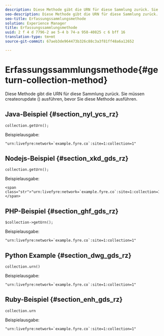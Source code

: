 ```yaml
---
description: Diese Methode gibt die URN für diese Sammlung zurück. Sie müssen createorupdate () ausführen, bevor Sie diese Methode ausführen.
seo-description: Diese Methode gibt die URN für diese Sammlung zurück. Sie müssen createorupdate () ausführen, bevor Sie diese Methode ausführen.
seo-title: Erfassungssammlungsmethode
solution: Experience Manager
title: Erfassungssammlungsmethode
uuid: 2 f 4 d 7796-2 ae 5-4 b 74-a 958-40825 c 6 bff 16
translation-type: tm+mt
source-git-commit: 67aeb3de964473b326c88c3a3f81ff48a6a12652

---
```



# Erfassungssammlungsmethode{#geturn-collection-method}

Diese Methode gibt die URN für diese Sammlung zurück. Sie müssen createorupdate () ausführen, bevor Sie diese Methode ausführen.

## Java-Beispiel {#section_nyl_ycs_rz}

```
collection.getUrn(); 
```

Beispielausgabe:

```
"urn:livefyre:network=`example.fyre.co`:site=1:collection=1" 
```

## Nodejs-Beispiel {#section_xkd_gds_rz}

```
collection.getUrn(); 
```

Beispielausgabe:

```
<span class="str">"urn:livefyre:network=`example.fyre.co`:site=1:collection=1"</span>
```

## PHP-Beispiel {#section_ghf_gds_rz}

```
$collection->getUrn(); 
```

Beispielausgabe:

```
"urn:livefyre:network=`example.fyre.co`:site=1:collection=1" 
```

## Python Example {#section_dwg_gds_rz}

```
collection.urn() 
```

Beispielausgabe:

```
"urn:livefyre:network=`example.fyre.co`:site=1:collection=1" 
```

## Ruby-Beispiel {#section_enh_gds_rz}

```
collection.urn
```

Beispielausgabe:

```
"urn:livefyre:network=`example.fyre.co`:site=1:collection=1" 
```

